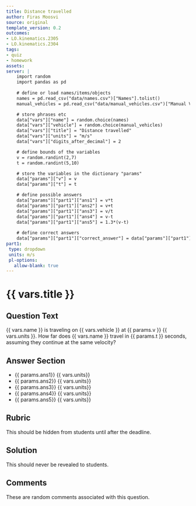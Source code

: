 ```yaml
---
title: Distance travelled
author: Firas Moosvi
source: original
template_version: 0.2
outcomes:
- LO.kinematics.2305
- LO.kinematics.2304
tags:
- quiz
- homework
assets:
server: |
    import random
    import pandas as pd
    
    # define or load names/items/objects
    names = pd.read_csv("data/names.csv")["Names"].tolist()
    manual_vehicles = pd.read_csv("data/manual_vehicles.csv")["Manual Vehicles"].tolist()

    # store phrases etc
    data["vars"]["name"] = random.choice(names)
    data["vars"]["vehicle"] = random.choice(manual_vehicles)
    data["vars"]["title"] = "Distance travelled"
    data["vars"]["units"] = "m/s"
    data["vars"]["digits_after_decimal"] = 2

    # define bounds of the variables
    v = random.randint(2,7)
    t = random.randint(5,10)

    # store the variables in the dictionary "params"
    data["params"]["v"] = v
    data["params"]["t"] = t

    # define possible answers
    data["params"]["part1"]["ans1"] = v*t
    data["params"]["part1"]["ans2"] = v+t
    data["params"]["part1"]["ans3"] = v/t
    data["params"]["part1"]["ans4"] = v-t
    data["params"]["part1"]["ans5"] = 1.3*(v-t)
    
    # define correct answers
    data["params"]["part1"]["correct_answer"] = data["params"]["part1"]["ans1"]
part1:
 type: dropdown
 units: m/s
 pl-options:
   allow-blank: true
---
```

# {{ vars.title }}

## Question Text

{{ vars.name }} is traveling on {{ vars.vehicle }} at {{ params.v }} {{ vars.units }}.
How far does {{ vars.name }} travel in {{ params.t }} seconds, assuming they continue at the same velocity?

## Answer Section

- {{ params.ans1}} {{ vars.units}} 
- {{ params.ans2}} {{ vars.units}} 
- {{ params.ans3}} {{ vars.units}} 
- {{ params.ans4}} {{ vars.units}} 
- {{ params.ans5}} {{ vars.units}} 

## Rubric

This should be hidden from students until after the deadline.

## Solution

This should never be revealed to students.

## Comments

These are random comments associated with this question.